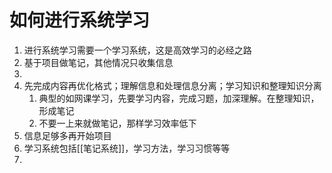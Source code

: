 # 如何进行系统学习
 1. 进行系统学习需要一个学习系统，这是高效学习的必经之路
 2. 基于项目做笔记，其他情况只收集信息
 3. 
 4.  先完成内容再优化格式；理解信息和处理信息分离；学习知识和整理知识分离
	 1. 典型的如网课学习，先要学习内容，完成习题，加深理解。在整理知识，形成笔记
	 2. 不要一上来就做笔记，那样学习效率低下
 5. 信息足够多再开始项目
 6. 学习系统包括[[笔记系统]]，学习方法，学习习惯等等
 7. 